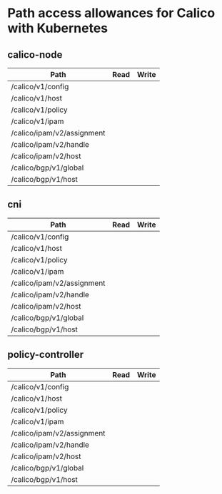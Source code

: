 # Path access allowances for Calico with Kubernetes

## calico-node

| Path | Read | Write |
|------|------|-------|
| /calico/v1/config |   |   |
| /calico/v1/host   |   |   |
| /calico/v1/policy |   |   |
| /calico/v1/ipam   |   |   |
| /calico/ipam/v2/assignment |   |   |
| /calico/ipam/v2/handle     |   |   |
| /calico/ipam/v2/host       |   |   |
| /calico/bgp/v1/global |   |   |
| /calico/bgp/v1/host   |   |   |

## cni

| Path | Read | Write |
|------|------|-------|
| /calico/v1/config |   |   |
| /calico/v1/host   |   |   |
| /calico/v1/policy |   |   |
| /calico/v1/ipam   |   |   |
| /calico/ipam/v2/assignment |   |   |
| /calico/ipam/v2/handle     |   |   |
| /calico/ipam/v2/host       |   |   |
| /calico/bgp/v1/global |   |   |
| /calico/bgp/v1/host   |   |   |


## policy-controller

| Path | Read | Write |
|------|------|-------|
| /calico/v1/config |   |   |
| /calico/v1/host   |   |   |
| /calico/v1/policy |   |   |
| /calico/v1/ipam   |   |   |
| /calico/ipam/v2/assignment |   |   |
| /calico/ipam/v2/handle     |   |   |
| /calico/ipam/v2/host       |   |   |
| /calico/bgp/v1/global |   |   |
| /calico/bgp/v1/host   |   |   |
